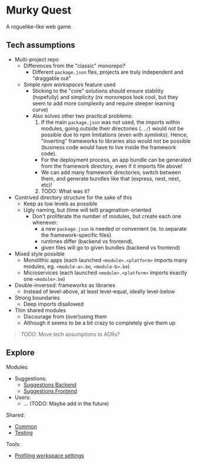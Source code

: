 # Murky Quest

A roguelike-like web game.

## Tech assumptions

- Multi-project repo
  - Differences from the "classic" monorepo?
    - Different `package.json` fles, projects are truly independent and "draggable out"
  - Simple _npm workspaces_ feature used
    - Sticking to the "core" solutions should ensure stability (hopefully) and simplicity (nx monorepos look cool, but they seem to add more complexity and require steeper learning curve)
    - Also solves other two practical problems:
      1. If the main `package.json` was not used, the imports within modules, going outside their directories (`../`) would not be possible due to npm limitations (even with _symlinks_). Hence, "inverting" frameworks to libraries also would not be possible (business code would have to live inside the framework code).
      - For the deployment process, an app bundle can be generated from the framework directory, even if it imports file above!
      - We can add many framework directories, switch between them, and generate bundles like that (express, nest, next, etc)!
      2. TODO: What was it?
- Contrived directory structure for the sake of this
  - Keep as low levels as possible
  - Ugly naming, but (time will tell) pragmatism-oriented
    - Don't proliferate the number of modules, but create each one whenever:
      - a new `package.json` is needed or convenient (ie. to separate the framework-specific files)
      - runtimes differ (backend vs frontend),
      - given files will go to given bundles (backend vs frontend)
- Mixed style possible
  - Monolithic apps (each launched `<module>.<platform>` imports many modules, eg. `<module-a>.be`, `<module-b>.be`)
  - Microservices (each launched `<module>.<platform>` imports exactly one `<module>.be`)
- Double-inversed: frameworks as libraries
  - Instead of level-above, at least level-equal, ideally level-below
- Strong boundaries
  - Deep imports disallowed
- Thin shared modules
  - Discourage from (over)using them
  - Although it seems to be a bit crazy to completely give them up

> _TODO_: Move tech assumptions to ADRs?

## Explore

Modules:

- Suggestions:
  - [Suggestions Backend](./modules/suggestions.backend/README.md)
  - [Suggestions Frontend](./modules/suggestions.frontend/README.md)
- Users:
  - ... (TODO: Maybe add in the future)

Shared:

- [Common](./shared/common/README.md)
- [Testing](./shared/testing/README.md)

Tools:

- [Profiling workspace settings](./tools/settings-profile/README.md)
